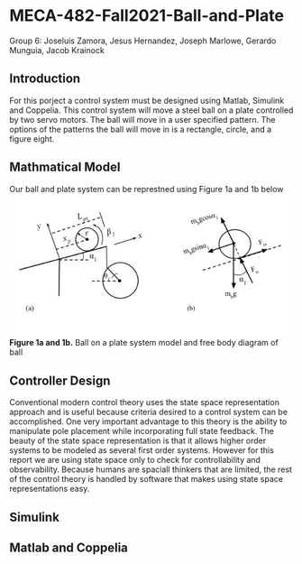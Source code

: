# MECA-482-Fall2021-Ball-and-Plate
Group 6: Joseluis Zamora, Jesus Hernandez, Joseph Marlowe, Gerardo Munguia, Jacob Krainock 

## Introduction 
For this porject a control system must be designed using Matlab, Simulink and Coppelia. This control system will move a steel ball on a plate controlled by two servo motors. The ball will move in a user specified pattern. The options of the patterns the ball will move in is a rectangle, circle, and a figure eight.

## Mathmatical Model
Our ball and plate system can be represtned using Figure 1a and 1b below
![](Figures/Figure1A1B.jpg) <br>
 **Figure 1a and 1b.** Ball on a plate system model and free body diagram of ball<br>
 
 
## Controller Design 
Conventional modern control theory uses the state space representation approach and is useful because criteria desired to a control system can be accomplished. One very important advantage to this theory is the ability to manipulate pole placement while incorporating full state feedback. The beauty of the state space representation is that it allows higher order systems to be modeled as several first order systems. However for this report we are using state space only to check for controllability and observability.  Because humans are spaciall thinkers that are limited, the rest of the control theory is handled by software that makes using state space representations easy. 
## Simulink

## Matlab and Coppelia


